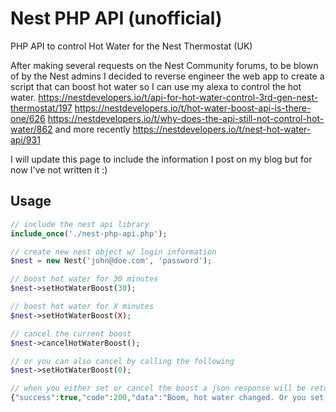# Nest PHP API (unofficial)

PHP API to control Hot Water for the Nest Thermostat (UK)

After making several requests on the Nest Community forums, to be blown of by the Nest admins I decided to reverse engineer the web app to create a script that can boost hot water so I can use my alexa to control the hot water.
https://nestdevelopers.io/t/api-for-hot-water-control-3rd-gen-nest-thermostat/197
https://nestdevelopers.io/t/hot-water-boost-api-is-there-one/626
https://nestdevelopers.io/t/why-does-the-api-still-not-control-hot-water/862
and more recently https://nestdevelopers.io/t/nest-hot-water-api/931

I will update this page to include the information I post on my blog but for now I've not written it :)

## Usage

```php
// include the nest api library
include_once('./nest-php-api.php');

// create new nest object w/ login information
$nest = new Nest('john@doe.com', 'password');

// boost hot water for 30 minutes
$nest->setHotWaterBoost(30);

// boost hot water for X minutes
$nest->setHotWaterBoost(X);

// cancel the current boost
$nest->cancelHotWaterBoost();

// or you can also cancel by calling the following
$nest->setHotWaterBoost(0);

// when you either set or cancel the boost a json response will be returned
{"success":true,"code":200,"data":"Boom, hot water changed. Or you set it to the same as before."}

```